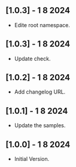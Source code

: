 ## [1.0.3] - 1 8 2024
 - Edite root namespace.

## [1.0.3] - 1 8 2024
 - Update check.
 
## [1.0.2] - 1 8 2024
 - Add changelog URL.

## [1.0.1] - 1 8 2024
 - Update the samples.

## [1.0.0] - 1 8 2024
 - Initial Version.
